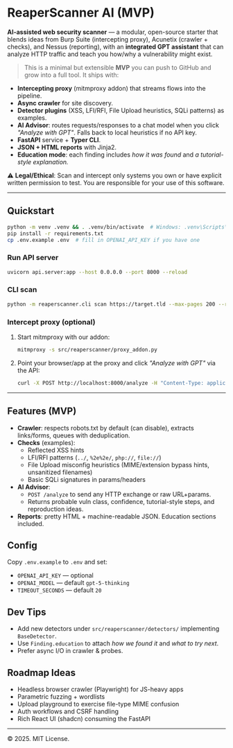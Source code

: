 # ReaperScanner AI (MVP)

**AI-assisted web security scanner** — a modular, open-source starter that blends ideas from Burp Suite (intercepting proxy), Acunetix (crawler + checks), and Nessus (reporting), with an **integrated GPT assistant** that can analyze HTTP traffic and teach you how/why a vulnerability might exist.

> This is a minimal but extensible **MVP** you can push to GitHub and grow into a full tool. It ships with:
- **Intercepting proxy** (mitmproxy addon) that streams flows into the pipeline.
- **Async crawler** for site discovery.
- **Detector plugins** (XSS, LFI/RFI, File Upload heuristics, SQLi patterns) as examples.
- **AI Advisor**: routes requests/responses to a chat model when you click *"Analyze with GPT"*. Falls back to local heuristics if no API key.
- **FastAPI** service + **Typer CLI**.
- **JSON + HTML reports** with Jinja2.
- **Education mode**: each finding includes *how it was found* and *a tutorial-style explanation.*

⚠️ **Legal/Ethical**: Scan and intercept only systems you own or have explicit written permission to test. You are responsible for your use of this software.

---

## Quickstart

```bash
python -m venv .venv && . .venv/bin/activate  # Windows: .venv\Scripts\activate
pip install -r requirements.txt
cp .env.example .env  # fill in OPENAI_API_KEY if you have one
```

### Run API server
```bash
uvicorn api.server:app --host 0.0.0.0 --port 8000 --reload
```

### CLI scan
```bash
python -m reaperscanner.cli scan https://target.tld --max-pages 200 --report reports/scan.html --json-out reports/scan.json
```

### Intercept proxy (optional)
1. Start mitmproxy with our addon:
   ```bash
   mitmproxy -s src/reaperscanner/proxy_addon.py
   ```
2. Point your browser/app at the proxy and click *"Analyze with GPT"* via the API:
   ```bash
   curl -X POST http://localhost:8000/analyze -H "Content-Type: application/json" -d @examples/flow-example.json
   ```

---

## Features (MVP)

- **Crawler**: respects robots.txt by default (can disable), extracts links/forms, queues with deduplication.
- **Checks** (examples):
  - Reflected XSS hints
  - LFI/RFI patterns (`../`, `%2e%2e/`, `php://`, `file://`)
  - File Upload misconfig heuristics (MIME/extension bypass hints, unsanitized filenames)
  - Basic SQLi signatures in params/headers
- **AI Advisor**:
  - `POST /analyze` to send any HTTP exchange or raw URL+params.
  - Returns probable vuln class, confidence, tutorial-style steps, and reproduction ideas.
- **Reports**: pretty HTML + machine-readable JSON. Education sections included.

## Config

Copy `.env.example` to `.env` and set:
- `OPENAI_API_KEY` — optional
- `OPENAI_MODEL` — default `gpt-5-thinking`
- `TIMEOUT_SECONDS` — default `20`

## Dev Tips

- Add new detectors under `src/reaperscanner/detectors/` implementing `BaseDetector`.
- Use `Finding.education` to attach *how we found it* and *what to try next*.
- Prefer async I/O in crawler & probes.

## Roadmap Ideas
- Headless browser crawler (Playwright) for JS-heavy apps
- Parametric fuzzing + wordlists
- Upload playground to exercise file-type MIME confusion
- Auth workflows and CSRF handling
- Rich React UI (shadcn) consuming the FastAPI

---

© 2025. MIT License.
